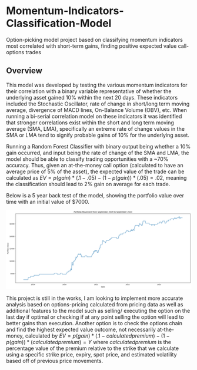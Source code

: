# Momentum-Indicators-Classification-Model
Option-picking model project based on classifying momentum indicators most correlated with short-term gains, finding positive expected value call-options trades

## Overview

This model was developed by testing the various momentum indicators for their correlation with a binary variable representative of whether the underlying asset gained 10% within the next 20 days. These indicators included the Stochastic Oscillator, rate of change in short/long term moving average, divergence of MACD lines, On-Balance Volume (OBV), etc. When running a bi-serial correlation model on these indicators it was identified that stronger correlations exist within the short and long term moving average (SMA, LMA), specifically an extreme rate of change values in the SMA or LMA tend to signify probable gains of 10% for the underlying asset. 

Running a Random Forest Classifier with binary output being whether a 10% gain occurred, and input being the rate of change of the SMA and LMA, the model should be able to classify trading opportunities with a ~70% accuracy. Thus, given an at-the-money call option (calculated to have an average price of 5% of the asset), the expected value of the trade can be calculated as $EV = p(gain) * (.1 - .05) - (1 - p(gain)) * (.05) = .02$, meaning the classification should lead to 2% gain on average for each trade.

Below is a 5 year back test of the model, showing the portfolio value over time with an initial value of $7000.

![plot](./5_year_backtest.png)

This project is still in the works, I am looking to implement more accurate analysis based on options-pricing calculated from pricing data as well as additional features to the model such as selling/ executing the option on the last day if optimal or checking if at any point selling the option will lead to better gains than execution. Another option is to check the options chain and find the highest expected value outcome, not necessarily at-the-money, calculated by $EV = p(gain) * (.1 - calculated premium) - (1 - p(gain)) * (calculated premium) = Y$ where $calculated premium$ is the percentage value of the premium relative to the strike that we calculate using a specific strike price, expiry, spot price, and estimated volatility based off of previous price movements. 



